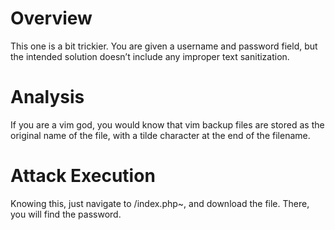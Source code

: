 # Overview
This one is a bit trickier. You are given a username and password field, but the intended solution doesn’t include any improper text sanitization. 

# Analysis
If you are a vim god, you would know that vim backup files are stored as the original name of the file, with a tilde character at the end of the filename.

# Attack Execution
Knowing this, just navigate to /index.php~, and download the file. There, you will find the password.

